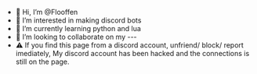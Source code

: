 - 👋 Hi, I’m @Flooffen
- 👀 I’m interested in making discord bots
- 🌱 I’m currently learning python and lua
- 💞️ I’m looking to collaborate on my ---
- ⚠ If you find this page from a discord account, unfriend/ block/ report imediately, My discord account has been hacked and the connections is still on the page.

<!---
PingPogAn/PingPogAn is a ✨ special ✨ repository because its `README.md` (this file) appears on your GitHub profile.
You can click the Preview link to take a look at your changes.
--->

